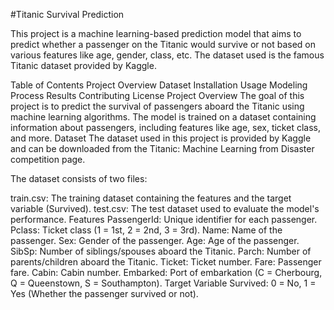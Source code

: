 #Titanic Survival Prediction

This project is a machine learning-based prediction model that aims to predict whether a passenger on the Titanic would survive or not based on various features like age, gender, class, etc. The dataset used is the famous Titanic dataset provided by Kaggle.

Table of Contents
Project Overview
Dataset
Installation
Usage
Modeling Process
Results
Contributing
License
Project Overview
The goal of this project is to predict the survival of passengers aboard the Titanic using machine learning algorithms. The model is trained on a dataset containing information about passengers, including features like age, sex, ticket class, and more.
Dataset
The dataset used in this project is provided by Kaggle and can be downloaded from the Titanic: Machine Learning from Disaster competition page.

The dataset consists of two files:

train.csv: The training dataset containing the features and the target variable (Survived).
test.csv: The test dataset used to evaluate the model's performance.
Features
PassengerId: Unique identifier for each passenger.
Pclass: Ticket class (1 = 1st, 2 = 2nd, 3 = 3rd).
Name: Name of the passenger.
Sex: Gender of the passenger.
Age: Age of the passenger.
SibSp: Number of siblings/spouses aboard the Titanic.
Parch: Number of parents/children aboard the Titanic.
Ticket: Ticket number.
Fare: Passenger fare.
Cabin: Cabin number.
Embarked: Port of embarkation (C = Cherbourg, Q = Queenstown, S = Southampton).
Target Variable
Survived: 0 = No, 1 = Yes (Whether the passenger survived or not).
